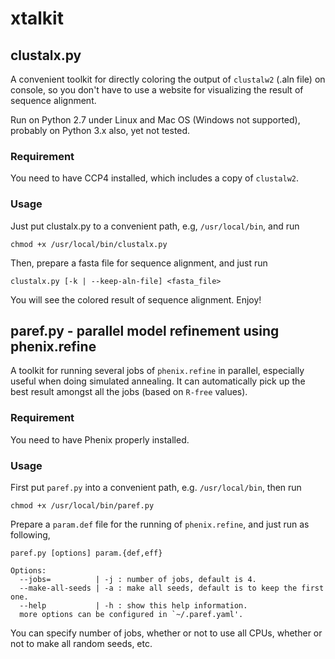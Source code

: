 # xtalkit

## clustalx.py

A convenient toolkit for directly coloring the output of `clustalw2` (.aln file) on console, so you don't have to use a website for visualizing the result of sequence alignment.

Run on Python 2.7 under Linux and Mac OS (Windows not supported), probably on Python 3.x also, yet not tested.

### Requirement

You need to have CCP4 installed, which includes a copy of `clustalw2`.

### Usage

Just put clustalx.py to a convenient path, e.g, `/usr/local/bin`, and run

```shell
chmod +x /usr/local/bin/clustalx.py
```

Then, prepare a fasta file for sequence alignment, and just run

```shell
clustalx.py [-k | --keep-aln-file] <fasta_file>
```

You will see the colored result of sequence alignment. Enjoy!

## paref.py - parallel model refinement using phenix.refine

A toolkit for running several jobs of `phenix.refine` in parallel, especially useful when doing simulated annealing. It can automatically pick up the best result amongst all the jobs (based on `R-free` values).

### Requirement

You need to have Phenix properly installed.

### Usage

First put `paref.py` into a convenient path, e.g. `/usr/local/bin`, then run

```shell
chmod +x /usr/local/bin/paref.py
```

Prepare a `param.def` file for the running of `phenix.refine`, and just run as following,

```shell
paref.py [options] param.{def,eff}

Options:
  --jobs=          | -j : number of jobs, default is 4.
  --make-all-seeds | -a : make all seeds, default is to keep the first one.
  --help           | -h : show this help information.
  more options can be configured in `~/.paref.yaml'.
```

You can specify number of jobs, whether or not to use all CPUs, whether or not to make all random seeds, etc.
